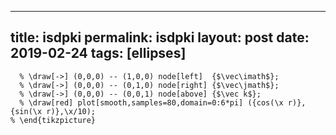 ---
 title: isdpki
 permalink: isdpki
 layout: post
 date: 2019-02-24
 tags: [ellipses]
 ---

```latex% \begin{tikzpicture}[vue espace={(60,40)}]
  % \draw[->] (0,0,0) -- (1,0,0) node[left]  {$\vec\imath$};
  % \draw[->] (0,0,0) -- (0,1,0) node[right] {$\vec\jmath$};
  % \draw[->] (0,0,0) -- (0,0,1) node[above] {$\vec k$};
  % \draw[red] plot[smooth,samples=80,domain=0:6*pi] ({cos(\x r)},{sin(\x r)},\x/10);
% \end{tikzpicture}
```